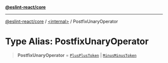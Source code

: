 [**@eslint-react/core**](../../README.md)

***

[@eslint-react/core](../../README.md) / [\<internal\>](../README.md) / PostfixUnaryOperator

# Type Alias: PostfixUnaryOperator

> **PostfixUnaryOperator** = [`PlusPlusToken`](../enumerations/SyntaxKind.md#plusplustoken) \| [`MinusMinusToken`](../enumerations/SyntaxKind.md#minusminustoken)

